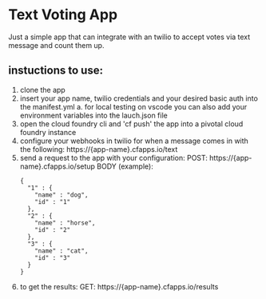 # Text Voting App

Just a simple app that can integrate with an twilio to accept votes via text message and count them up.

## instuctions to use:

1. clone the app
2. insert your app name, twilio credentials and your desired basic auth into the manifest.yml
    a. for local testing on vscode you can also add your environment variables into the lauch.json file
4. open  the cloud foundry cli and 'cf push' the app into a pivotal cloud foundry instance
5. configure your webhooks in twilio for when a message comes in with the following:
    https://{app-name}.cfapps.io/text
6. send a request to the app with your configuration:
    POST: https://{app-name}.cfapps.io/setup
    BODY (example):
    ```
    {
      "1" : {
        "name" : "dog",
        "id" : "1"
      },
      "2" : {
        "name" : "horse",
        "id" : "2"
      }, 
      "3" : {
        "name" : "cat",
        "id" : "3"
      }
    }
    ```
7. to get the results:
    GET: https://{app-name}.cfapps.io/results
